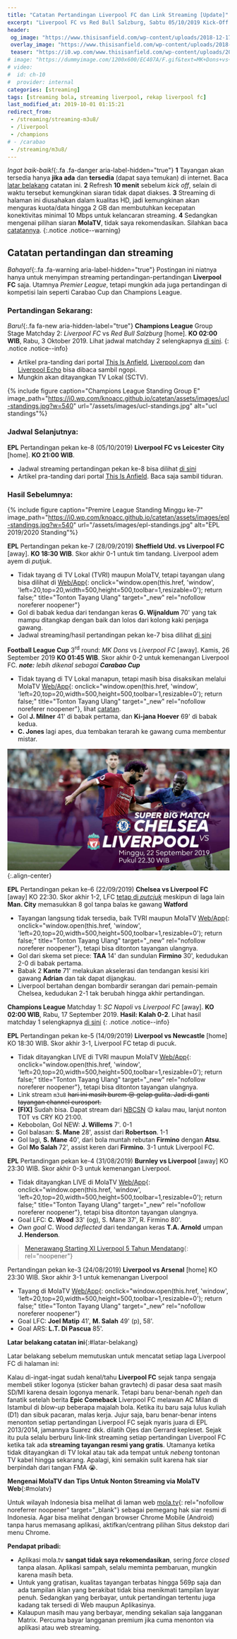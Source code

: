 ```yaml
---
title: "Catatan Pertandingan Liverpool FC dan Link Streaming [Update]"
excerpt: "Liverpool FC vs Red Bull Salzburg, Sabtu 05/10/2019 Kick-Off 21:00 WIB. Champions League Group Stage Match-day 2"
header:
 og_image: "https://www.thisisanfield.com/wp-content/uploads/2018-12-17-029-UEFA_Champions_League_Draw.jpg"
 overlay_image: "https://www.thisisanfield.com/wp-content/uploads/2018-12-17-029-UEFA_Champions_League_Draw.jpg"
 teaser: "https://i0.wp.com/www.thisisanfield.com/wp-content/uploads/2018-12-17-029-UEFA_Champions_League_Draw.jpg?w=480"
# image: "https://dummyimage.com/1200x600/EC407A/F.gif&text=MK+Dons+vs+Liverpool+FC"
# video:
#  id: ch-10
#  provider: internal
categories: [streaming]
tags: [streaming bola, streaming liverpool, rekap liverpool fc]
last_modified_at: 2019-10-01 01:15:21
redirect_from:
 - /streaming/streaming-m3u8/
 - /liverpool
 - /champions
# - /carabao
 - /streaming/m3u8/
---
```

*Ingat baik-baik!*{:.fa .fa-danger aria-label-hidden="true"} **1** Tayangan akan tersedia hanya **jika ada** dan **tersedia** (dapat saya temukan) di internet. Baca [latar belakang](#latar-belakang) catatan ini. **2** Refresh **10 menit** sebelum _kick off_, selain di waktu tersebut kemungkinan siaran tidak dapat diakses. **3** Streaming di halaman ini diusahakan dalam kualitas HD, jadi kemungkinan akan menguras kuota/data hingga 2 GB dan membutuhkan kecepatan konektivitas minimal 10 Mbps untuk kelancaran streaming. **4** Sedangkan mengenai pilihan siaran **MolaTV**, tidak saya rekomendasikan. Silahkan baca [catatannya](#molatv).
{:.notice .notice--warning}

## Catatan pertandingan dan streaming

*Bahaya!*{:.fa .fa-warning aria-label-hidden="true"} Postingan ini niatnya hanya untuk menyimpan streaming pertandingan-pertandingan **Liverpool FC** saja. Utamnya *Premier League*, tetapi mungkin ada juga pertandingan di kompetisi lain seperti Carabao Cup dan Champions League.

### Pertandingan Sekarang:

*Baru!*{:.fa fa-new aria-hidden-label="true"} **Champions League** Group Stage Matchday 2: _Liverpool FC_ vs _Red Bull Salzburg_ [home]. **KO 02:00 WIB**, Rabu, 3 Oktober 2019. Lihat jadwal matchday 2 selengkapnya [di sini](/sepakbola/jadwal-liga-champions-matchday-2-group/).
{: .notice .notice--info}

- Artikel pra-tanding dari portal [This Is Anfield](https://www.thisisanfield.com/2019/09/key-men-manager-impressions-a-curious-link-to-the-past-complete-lowdown-on-salzburg/), [Liverpool.com](https://www.liverpool.com/liverpool-fc-news/features/liverpool-salzburg-man-united-haaland-17001599) dan [Liverpool Echo](https://www.liverpoolecho.co.uk/sport/football/football-news/former-liverpool-man-identifies-key-17007724) bisa dibaca sambil ngopi.
- Mungkin akan ditayangkan TV Lokal (SCTV).

{% include figure caption="Champions League Standing Group E" image_path="https://i0.wp.com/knoacc.github.io/catetan/assets/images/ucl-standings.jpg?w=540" url="/assets/images/ucl-standings.jpg" alt="ucl standings"%}

### Jadwal Selanjutnya:

**EPL** Pertandingan pekan ke-8 (05/10/2019) **Liverpool FC vs Leicester City** [home]. **KO 21:00 WIB**.
- Jadwal streaming pertandingan pekan ke-8 bisa dilihat [di sini](https://live.istimiwir.host/epl-8)
- Artikel pra-tanding dari portal [This Is Anfield](https://www.thisisanfield.com/2019/09/brendan-rodgers-excited-for-first-return-to-incredible-former-club-liverpool/). Baca saja sambil tiduran.

### Hasil Sebelumnya:

{% include figure caption="Premire League Standing Minggu ke-7" image_path="https://i0.wp.com/knoacc.github.io/catetan/assets/images/epl-standings.jpg?w=540" url="/assets/images/epl-standings.jpg" alt="EPL 2019/2020 Standing"%}

**EPL** Pertandingan pekan ke-7 (28/09/2019) **Sheffield Utd. vs Liverpool FC** [away]. **KO 18:30 WIB**. Skor akhir 0-1 untuk tim tandang. Liverpool adem ayem di _putjuk_.
- Tidak tayang di TV Lokal (TVRI) maupun MolaTV, tetapi tayangan ulang bisa dilihat di [Web/App](https://mola.tv/watch?v=vd68968790){: onclick="window.open(this.href, 'window', 'left=20,top=20,width=500,height=500,toolbar=1,resizable=0'); return false;" title="Tonton Tayang Ulang" target="_new" rel="nofollow noreferer noopener"}
- Gol di babak kedua dari tendangan keras **G. Wijnaldum** 70' yang tak mampu ditangkap dengan baik dan lolos dari kolong kaki penjaga gawang.
- Jadwal streaming/hasil pertandingan pekan ke-7 bisa dilihat [di sini](https://live.istimiwir.host/epl-7)

**Football League Cup** 3<sup>rd</sup> round: _MK Dons_ vs _Liverpool FC_ [away]. Kamis, 26 September 2019 **KO 01:45 WIB**. Skor akhir 0-2 untuk kemenangan Liverpool FC. _**note:** lebih dikenal sebagai **Carabao Cup**_
- Tidak tayang di TV Lokal manapun, tetapi masih bisa disaksikan melalui MolaTV [Web/App](https://mola.tv/watch?v=vd68970017){: onclick="window.open(this.href, 'window', 'left=20,top=20,width=500,height=500,toolbar=1,resizable=0'); return false;" title="Tonton Tayang Ulang" target="_new" rel="nofollow noreferer noopener"}, lihat [catatan](#molatv).
- Gol **J. Milner** 41' di babak pertama, dan **Ki-jana Hoever** 69' di babak kedua.
- **C. Jones** lagi apes, dua tembakan terarah ke gawang cuma membentur mistar.

![Chelsea vs Liverpool](/assets/images/251280007.png){:.align-center}

**EPL** Pertandingan pekan ke-6 (22/09/2019) **Chelsea vs Liverpool FC** [away] KO 22:30. Skor akhir 1-2, LFC [tetap di _putcjuk_](#standing) meskipun di laga lain **Man. City** memasukkan 8 gol tanpa balas ke gawang **Watford**
- Tayangan langsung tidak tersedia, baik TVRI maupun MolaTV [Web/App](https://mola.tv/watch?v=vd68620074){: onclick="window.open(this.href, 'window', 'left=20,top=20,width=500,height=500,toolbar=1,resizable=0'); return false;" title="Tonton Tayang Ulang" target="_new" rel="nofollow noreferer noopener"}, tetapi bisa ditonton tayangan ulangnya.
- Gol dari skema set piece: **TAA** 14' dan sundulan **Firmino** 30', kedudukan 2-0 di babak pertama.
- Babak 2 **Kante** 71' melakukan akselerasi dan tendangan kesisi kiri gawang **Adrian** dan tak dapat dijangkau. 
- Liverpool bertahan dengan bombardir serangan dari pemain-pemain Chelsea, kedudukan 2-1 tak berubah hingga akhir pertandingan.

**Champions League** Matchday 1: _SC Napoli_ vs _Liverpool FC_ [away]. **KO 02:00 WIB**, Rabu, 17 September 2019. **Hasil: Kalah 0-2**. Lihat hasil matchday 1 selengkapnya [di sini](/sepakbola/jadwal-liga-champions-matchday-1-group/)
{: .notice .notice--info}

**EPL** Pertandingan pekan ke-5 (14/09/2019) **Liverpool vs Newcastle** [home] KO 18:30 WIB. Skor akhir 3-1, Liverpool FC tetap di pucuk.
- Tidak ditayangkan LIVE di TVRI maupun MolaTV [Web/App](https://mola.tv/watch?v=vd67493643){: onclick="window.open(this.href, 'window', 'left=20,top=20,width=500,height=500,toolbar=1,resizable=0'); return false;" title="Tonton Tayang Ulang" target="_new" rel="nofollow noreferer noopener"}, tetapi bisa ditonton tayangan ulangnya.
- Link stream `m3u8` <del>hari ini masih burem 😒 gelap gulita. Jadi di ganti tayangan channel eurosport.</del>
- **[FIX]** Sudah bisa. Dapat stream dari [NBCSN](https://en.wikipedia.org/wiki/NBCSN) 😌 kalau mau, lanjut nonton TOT vs CRY KO 21:00.
- Kebobolan, Gol NEW: **J. Willems** 7'. 0-1
- Gol balasan: **S. Mane** 28', assist dari **Robertson**. 1-1
- Gol lagi, **S. Mane** 40', dari bola muntah rebutan **Firmino** dengan **Atsu**.
- Gol **Mo Salah** 72', assist keren dari **Firmino**. 3-1 untuk Liverpool FC.

**EPL** Pertandingan pekan ke-4 (31/08/2019) **Burnley vs Liverpool** [away] KO 23:30 WIB. Skor akhir 0-3 untuk kemenangan Liverpool.
- Tidak ditayangkan LIVE di MolaTV [Web/App](https://mola.tv/watch?v=vd66534925){: onclick="window.open(this.href, 'window', 'left=20,top=20,width=500,height=500,toolbar=1,resizable=0'); return false;" title="Tonton Tayang Ulang" target="_new" rel="nofollow noreferer noopener"}, tetapi bisa ditonton tayangan ulangnya.
- Goal LFC: **C. Wood** 33' (og), S. Mane 37', R. Firmino 80'.
- _Own goal_ C. Wood _deflected_ dari tendangan keras **T.A. Arnold** umpan **J. Henderson**.

> [Menerawang Starting XI Liverpool 5 Tahun Mendatang](https://catetan.istimiwir.host/sepakbola/liverpool-5-tahun-mendatang-tanpa-salah-mane-dan-van-dijk/){: rel="noopener"}

Pertandingan pekan ke-3 (24/08/2019) **Liverpool vs Arsenal** [home] KO 23:30 WIB. Skor akhir 3-1 untuk kemenangan Liverpool
- Tayang di MolaTV [Web/App](https://mola.tv/watch?v=vd65950609){: onclick="window.open(this.href, 'window', 'left=20,top=20,width=500,height=500,toolbar=1,resizable=0'); return false;" title="Tonton Tayang Ulang" target="_new" rel="nofollow noreferer noopener"}
- Goal LFC: **Joel Matip** 41', **M. Salah** 49' (p), 58'. 
- Goal ARS: **L.T. Di Pascua** 85'.

**Latar belakang catatan ini**{:#latar-belakang}

Latar belakang sebelum memutuskan untuk mencatat setiap laga Liverpool FC di halaman ini:

Kalau di-ingat-ingat sudah kenal/tahu **Liverpool FC** sejak tanpa sengaja membeli stiker logonya (sticker bahan gravtech) di pasar desa saat masih SD/MI karena desain logonya menarik. Tetapi baru benar-benah _ngeh_ dan fanatik setelah berita **Epic Comeback** Liverpool FC melawan AC Milan di Istambul di _blow-up_ beberapa majalah bola. Ketika itu baru saja lulus kuliah (D1) dan sibuk pacaran, malas kerja. Jujur saja, baru benar-benar intens menonton setiap pertandingan Liverpool FC sejak nyaris juara di EPL 2013/2014, jamannya Suarez dkk. dilatih Ojes dan Gerrard kepleset. Sejak itu pula selalu berburu link-link streaming setiap pertandingan Liverpool FC ketika tak ada **streaming tayangan resmi yang gratis**. Utamanya ketika tidak ditayangkan di TV lokal atau tak ada tempat untuk _nebeng_ tontonan TV kabel hingga sekarang. Apalagi, kini semakin sulit karena hak siar berpindah dari tangan FMA 😭.

**Mengenai MolaTV dan Tips Untuk Nonton Streaming via MolaTV Web**{:#molatv}

Untuk wilayah Indonesia bisa melihat di laman web [mola.tv](https://mola.tv/){: rel="nofollow noreferrer noopener" target="_blank"} sebagai pemegang hak siar resmi di Indonesia.
Agar bisa melihat dengan browser Chrome Mobile (Android) tanpa harus memasang aplikasi, aktifkan/centrang pilihan Situs dekstop dari menu Chrome.

**Pendapat pribadi:**
- Aplikasi mola.tv **sangat tidak saya rekomendasikan**, sering _force closed_ tanpa alasan. Aplikasi sampah, selalu meminta pembaruan, mungkin karena masih beta.
- Untuk yang gratisan, kualitas tayangan terbatas hingga 569p saja dan ada tampilan iklan yang berakibat tidak bisa menikmati tampilan layar penuh. Sedangkan yang berbayar, untuk pertandingan tertentu juga kadang tak tersedi di Web maupun Aplikasinya.
- Kalaupun masih mau yang berbayar, mending sekalian saja langganan Matrix. Percuma bayar langganan premium jika cuma menonton via aplikasi atau web streaming.
